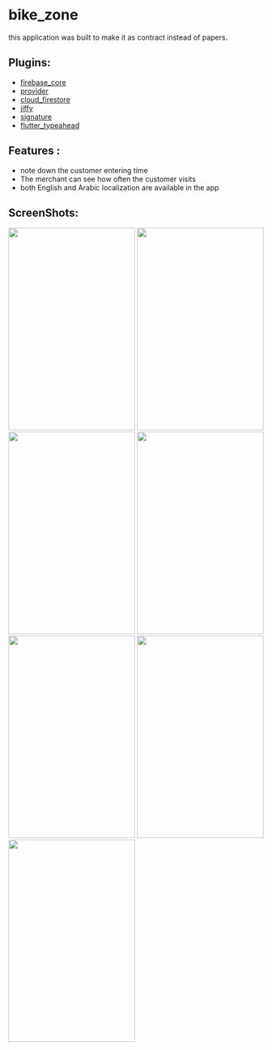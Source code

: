 # bike_zone

this application was built to make it as contract instead of papers.

## Plugins:

- [firebase_core](https://pub.dev/packages/firebase_core)
- [provider](https://pub.dev/packages/provider)
- [cloud_firestore](https://pub.dev/packages/cloud_firestore)
- [jiffy](https://pub.dev/packages/jiffy)
- [signature](https://pub.dev/packages/signature)
- [flutter_typeahead](https://pub.dev/packages/flutter_typeahead)


## Features :

* note down the customer entering time
* The merchant can see how often the customer visits
* both English and Arabic localization are available in the app 

## ScreenShots:
<div>
<img src="https://user-images.githubusercontent.com/101920300/200227859-d51355d1-5a04-4566-adab-653835c13631.png" height="400" width="250">
<img src="https://user-images.githubusercontent.com/101920300/200228065-2214254b-4e82-4925-bce3-21133d1ca33a.png" height="400" width="250">
<img src="https://user-images.githubusercontent.com/101920300/200228241-0e7bad1e-a7eb-492d-9ea1-19c7e14ff556.png" height="400" width="250">
<img src="https://user-images.githubusercontent.com/101920300/200228357-37ddd416-0d2f-4b08-8d38-da83da2aa701.png" height="400" width="250">
<img src="https://user-images.githubusercontent.com/101920300/200228457-c695daaf-6220-4a23-ad96-8d19304a786d.png" height="400" width="250">
<img src="https://user-images.githubusercontent.com/101920300/200228608-9aa51f5b-ad45-4a24-afe3-c5abda45728c.png" height="400" width="250">
<img src="https://user-images.githubusercontent.com/101920300/200228673-238c29da-7927-4b6f-a51f-e75177908554.png" height="400" width="250">
</div>

